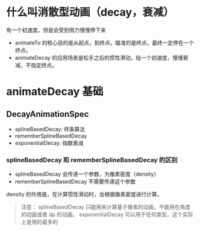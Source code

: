 # 什么叫消散型动画（decay，衰减）

有一个初速度，但是会受到阻力慢慢停下来

- animateTo 的核心目的是从起点，到终点，瞄准的是终点，最终一定停在一个终点。
- animateDecay 的应用场景是松手之后的惯性滑动，给一个初速度，慢慢衰减，不指定终点。

# animateDecay 基础

## DecayAnimationSpec

- splineBasedDecay: 样条算法
- rememberSplineBasedDecay
- exponentialDecay: 指数衰减

### splineBasedDecay 和 rememberSplineBasedDecay 的区别

- splineBasedDecay 会传递一个参数，为像素密度（density）
- rememberSplineBasedDecay 不需要传递这个参数

density 的作用是，在计算惯性滑动时，会根据像素密度进行计算。

> 注意：
> splineBasedDecay 只能用来计算基于像素的动画，不能用在角度的动画或者 dp 的动画。
> exponentialDecay 可以用于任何类型，这个实际上是用的最多的



